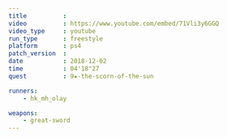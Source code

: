 ```yaml
---
title          :
video          : https://www.youtube.com/embed/71Vli3y6GGQ
video_type     : youtube
run_type       : freestyle
platform       : ps4
patch_version  :
date           : 2018-12-02
time           : 04'18"27
quest          : 9★-the-scorn-of-the-sun

runners:
    - hk_mh_olay

weapons:
    - great-sword
---
```

